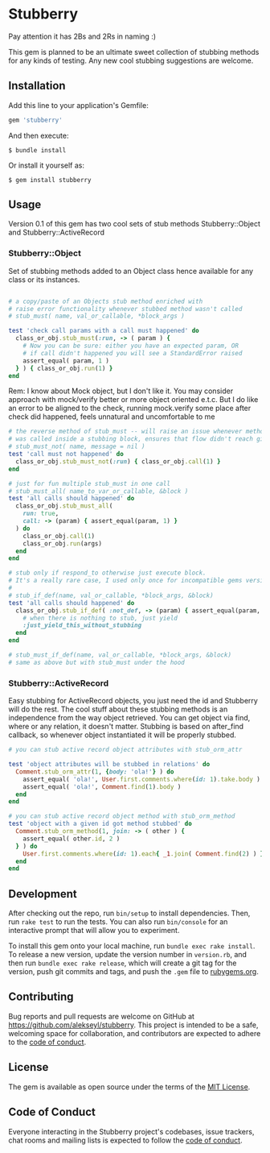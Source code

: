 # Stubberry
Pay attention it has 2Bs and 2Rs in naming :)

This gem is planned to be an ultimate sweet collection of stubbing methods for any kinds of testing.
Any new cool stubbing suggestions are welcome.

## Installation

Add this line to your application's Gemfile:

```ruby
gem 'stubberry'
```

And then execute:

    $ bundle install

Or install it yourself as:

    $ gem install stubberry

## Usage

Version 0.1 of this gem has two cool sets of stub methods Stubberry::Object and Stubberry::ActiveRecord


### Stubberry::Object

Set of stubbing methods added to an Object class hence available for any class or its instances. 

```ruby

# a copy/paste of an Objects stub method enriched with
# raise error functionality whenever stubbed method wasn't called
# stub_must( name, val_or_callable, *block_args )

test 'check call params with a call must happened' do 
  class_or_obj.stub_must(:run, -> ( param ) {
    # Now you can be sure: either you have an expected param, OR 
    # if call didn't happened you will see a StandardError raised 
    assert_equal( param, 1 )
  } ) { class_or_obj.run(1) }
end

```

Rem: I know about Mock object, but I don't like it. You may consider approach with mock/verify better or more object oriented e.t.c. 
But I do like an error to be aligned to the check, running mock.verify some place after check did happened, feels unnatural and uncomfortable to me

```ruby
# the reverse method of stub_must -- will raise an issue whenever method
# was called inside a stubbing block, ensures that flow didn't reach given method 
# stub_must_not( name, message = nil ) 
test 'call must not happened' do
  class_or_obj.stub_must_not(:run) { class_or_obj.call(1) }
end

# just for fun multiple stub_must in one call 
# stub_must_all( name_to_var_or_callable, &block )
test 'all calls should happened' do
  class_or_obj.stub_must_all(
    run: true,
    call: -> (param) { assert_equal(param, 1) }
  ) do 
    class_or_obj.call(1)
    class_or_obj.run(args)
  end
end

# stub only if respond_to otherwise just execute block. 
# It's a really rare case, I used only once for incompatible gems versions test 
# 
# stub_if_def(name, val_or_callable, *block_args, &block)
test 'all calls should happened' do
  class_or_obj.stub_if_def( :not_def, -> (param) { assert_equal(param, :param) } ) do
    # when there is nothing to stub, just yield
    :just_yield_this_without_stubbing
  end
end

# stub_must_if_def(name, val_or_callable, *block_args, &block)
# same as above but with stub_must under the hood
```

### Stubberry::ActiveRecord

Easy stubbing for ActiveRecord objects, you just need the id and Stubberry will do the rest.
The cool stuff about these stubbing methods is an independence from the way object retrieved. 
You can get object via find, where or any relation, it doesn't matter.
Stubbing is based on after_find callback, so whenever object instantiated 
it will be properly stubbed.

```ruby
# you can stub active record object attributes with stub_orm_attr

test 'object attributes will be stubbed in relations' do 
  Comment.stub_orm_attr(1, {body: 'ola!'} ) do 
    assert_equal( 'ola!', User.first.comments.where(id: 1).take.body )
    assert_equal( 'ola!', Comment.find(1).body )
  end
end

# you can stub active record object method with stub_orm_method
test 'object with a given id got method stubbed' do
  Comment.stub_orm_method(1, join: -> ( other ) {
    assert_equal( other.id, 2 )
  } ) do
    User.first.comments.where(id: 1).each{ _1.join( Comment.find(2) ) }
  end
end
```


## Development

After checking out the repo, run `bin/setup` to install dependencies. Then, run `rake test` to run the tests. You can also run `bin/console` for an interactive prompt that will allow you to experiment.

To install this gem onto your local machine, run `bundle exec rake install`. To release a new version, update the version number in `version.rb`, and then run `bundle exec rake release`, which will create a git tag for the version, push git commits and tags, and push the `.gem` file to [rubygems.org](https://rubygems.org).

## Contributing

Bug reports and pull requests are welcome on GitHub at https://github.com/alekseyl/stubberry. This project is intended to be a safe, welcoming space for collaboration, and contributors are expected to adhere to the [code of conduct](https://github.com/[USERNAME]/stubberry/blob/master/CODE_OF_CONDUCT.md).


## License

The gem is available as open source under the terms of the [MIT License](https://opensource.org/licenses/MIT).

## Code of Conduct

Everyone interacting in the Stubberry project's codebases, issue trackers, chat rooms and mailing lists is expected to follow the [code of conduct](https://github.com/[USERNAME]/stubberry/blob/master/CODE_OF_CONDUCT.md).
